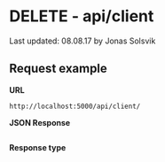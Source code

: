 # DELETE - api/client

Last updated: 08.08.17 by Jonas Solsvik

## Request example 
**URL**

```url
http://localhost:5000/api/client/
``` 


**JSON Response**
```json

```

**Response type**
```cs

```